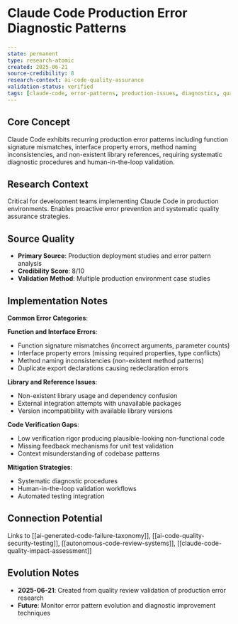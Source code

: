 # Claude Code Production Error Diagnostic Patterns

```yaml
---
state: permanent
type: research-atomic
created: 2025-06-21
source-credibility: 8
research-context: ai-code-quality-assurance
validation-status: verified
tags: [claude-code, error-patterns, production-issues, diagnostics, quality-control]
---
```

## Core Concept

Claude Code exhibits recurring production error patterns including function signature mismatches, interface property errors, method naming inconsistencies, and non-existent library references, requiring systematic diagnostic procedures and human-in-the-loop validation.

## Research Context

Critical for development teams implementing Claude Code in production environments. Enables proactive error prevention and systematic quality assurance strategies.

## Source Quality

- **Primary Source**: Production deployment studies and error pattern analysis
- **Credibility Score**: 8/10
- **Validation Method**: Multiple production environment case studies

## Implementation Notes

**Common Error Categories**:

**Function and Interface Errors**:
- Function signature mismatches (incorrect arguments, parameter counts)
- Interface property errors (missing required properties, type conflicts)
- Method naming inconsistencies (non-existent method patterns)
- Duplicate export declarations causing redeclaration errors

**Library and Reference Issues**:
- Non-existent library usage and dependency confusion
- External integration attempts with unavailable packages
- Version incompatibility with available library versions

**Code Verification Gaps**:
- Low verification rigor producing plausible-looking non-functional code
- Missing feedback mechanisms for unit test validation
- Context misunderstanding of codebase patterns

**Mitigation Strategies**:
- Systematic diagnostic procedures
- Human-in-the-loop validation workflows
- Automated testing integration

## Connection Potential

Links to [[ai-generated-code-failure-taxonomy]], [[ai-code-quality-security-testing]], [[autonomous-code-review-systems]], [[claude-code-quality-impact-assessment]]

## Evolution Notes

- **2025-06-21**: Created from quality review validation of production error research
- **Future**: Monitor error pattern evolution and diagnostic improvement techniques